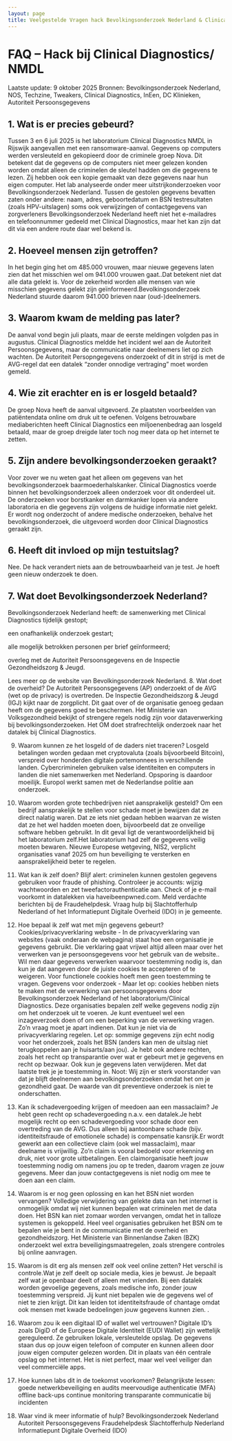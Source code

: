 ```yaml
---
layout: page
title: Veelgestelde Vragen hack Bevolkingsonderzoek Nederland & Clinical Diagnostics
---
```

# FAQ – Hack bij Clinical Diagnostics/ NMDL
Laatste update: 9 oktober 2025
 Bronnen: Bevolkingsonderzoek Nederland, NOS, Techzine, Tweakers, Clinical Diagnostics, InEen, DC Klinieken, Autoriteit Persoonsgegevens
## 1. Wat is er precies gebeurd?
Tussen 3 en 6 juli 2025 is het laboratorium Clinical Diagnostics NMDL in Rijswijk aangevallen met een ransomware-aanval. Gegevens op computers werden versleuteld en gekopieerd door de criminele groep Nova. 
Dit betekent dat de gegevens op de computers niet meer gelezen konden worden omdat alleen de criminelen de sleutel hadden om die gegevens te lezen. Zij hebben ook een kopie gemaakt van deze gegevens naar hun eigen computer.
Het lab analyseerde onder meer uitstrijkonderzoeken  voor Bevolkingsonderzoek Nederland. Tussen de gestolen gegevens bevatten zaten onder andere:
naam, adres, geboortedatum en BSN
testresultaten (zoals HPV-uitslagen)
soms ook verwijzingen of contactgegevens van zorgverleners
Bevolkingsonderzoek Nederland heeft niet het e-mailadres en telefoonnummer gedeeld met Clinical Diagnostics, maar het kan zijn dat dit via een andere route daar wel bekend is. 

## 2. Hoeveel mensen zijn getroffen?
In het begin ging het om 485.000 vrouwen, maar nieuwe gegevens laten zien dat het misschien wel om 941.000 vrouwen gaat..Dat betekent niet dat alle data gelekt is. Voor de zekerheid worden alle mensen van wie misschien gegevens gelekt zijn geïnformeerd.Bevolkingsonderzoek Nederland stuurde daarom 941.000 brieven naar (oud-)deelnemers.

## 3. Waarom kwam de melding pas later?
De aanval vond begin juli plaats, maar de eerste meldingen volgden pas in augustus.
Clinical Diagnostics meldde het incident wel aan de Autoriteit Persoonsgegevens, maar de communicatie naar deelnemers liet op zich wachten.
De Autoriteit Persopngegevens onderzoekt of dit in strijd is met de AVG-regel dat een datalek “zonder onnodige vertraging” moet worden gemeld.

## 4. Wie zit erachter en is er losgeld betaald?
De groep Nova heeft de aanval uitgevoerd. Ze plaatsten voorbeelden van patiëntendata online om druk uit te oefenen.
Volgens betrouwbare mediaberichten heeft Clinical Diagnostics een miljoenenbedrag aan losgeld betaald, maar de groep dreigde later toch nog meer data op het internet te zetten.

## 5. Zijn andere bevolkingsonderzoeken geraakt?
Voor zover we nu weten gaat het alleen om gegevens van het bevolkingsonderzoek baarmoederhalskanker. 
Clinical Diagnostics voerde binnen het bevolkingsonderzoek alleen onderzoek voor dit onderdeel uit.
De onderzoeken voor borstkanker en darmkanker lopen via andere laboratoria en die gegevens zijn volgens de huidige informatie niet gelekt.
Er wordt nog onderzocht of andere medische onderzoeken, behalve het bevolkingsonderzoek, die uitgevoerd worden door Clinical Diagnostics geraakt zijn.

## 6. Heeft dit invloed op mijn testuitslag?
Nee. De hack verandert niets aan de betrouwbaarheid van je test. Je hoeft geen nieuw onderzoek te doen.

## 7. Wat doet Bevolkingsonderzoek Nederland?
Bevolkingsonderzoek Nederland heeft:
de samenwerking met Clinical Diagnostics tijdelijk gestopt;


een onafhankelijk onderzoek gestart;


alle mogelijk betrokken personen per brief geïnformeerd;


overleg met de Autoriteit Persoonsgegevens en de Inspectie Gezondheidszorg & Jeugd.


Lees meer op de website van Bevolkingsonderzoek Nederland.
8. Wat doet de overheid?
De Autoriteit Persoonsgegevens (AP) onderzoekt of de AVG (wet op de privacy) is overtreden.
De Inspectie Gezondheidszorg & Jeugd (IGJ) kijkt naar de zorgplicht. Dit gaat over of de organisatie genoeg gedaan heeft om de gegevens goed te beschermen.
Het Ministerie van Volksgezondheid bekijkt of strengere regels nodig zijn voor dataverwerking bij bevolkingsonderzoeken.
Het OM doet strafrechtelijk onderzoek naar het datalek bij Clinical Diagnostics.


9. Waarom kunnen ze het losgeld of de daders niet traceren?
Losgeld betalingen worden gedaan met cryptovaluta (zoals bijvoorbeeld Bitcoin), verspreid over honderden digitale portemonnees in verschillende landen.
Cybercriminelen gebruiken valse identiteiten en computers in landen die niet samenwerken met Nederland. Opsporing is daardoor moeilijk. Europol werkt samen met de Nederlandse politie aan onderzoek.
10. Waarom worden grote techbedrijven niet aansprakelijk gesteld?
Om een bedrijf aansprakelijk te stellen voor schade moet je bewijzen dat ze direct nalatig waren. Dat ze iets niet gedaan hebben waarvan ze wisten dat ze het wel hadden moeten doen, bijvoorbeeld dat ze onveilige software hebben gebruikt. In dit geval ligt de verantwoordelijkheid bij het laboratorium zelf.Het laboratorium had zelf de gegevens veilig moeten bewaren.
Nieuwe Europese wetgeving, NIS2, verplicht organisaties vanaf 2025 om hun beveiliging te versterken en aansprakelijkheid beter te regelen.
11. Wat kan ik zelf doen?
Blijf alert: criminelen kunnen gestolen gegevens gebruiken voor fraude of phishing.
Controleer je accounts: wijzig wachtwoorden en zet tweefactorauthenticatie aan.
Check of je e-mail voorkomt in datalekken via haveibeenpwned.com.
Meld verdachte berichten bij de Fraudehelpdesk.
Vraag hulp bij Slachtofferhulp Nederland of het Informatiepunt Digitale Overheid (IDO) in je gemeente.
12. Hoe bepaal ik zelf wat met mijn gegevens gebeurt?
Cookies/privacyverklaring website - In de privacyverklaring van websites (vaak onderaan de webpagina) staat hoe een organisatie je gegevens gebruikt. Die verklaring gaat vrijwel altijd alleen maar over het verwerken van je persoonsgegevens voor het gebruik van de website.. Wil men daar gegevens verwerken waarvoor toestemming nodig is, dan kun je dat aangeven door de juiste cookies te accepteren of te weigeren. Voor functionele cookies hoeft men geen toestemming te vragen.
Gegevens voor onderzoek - Maar let op: cookies hebben niets te maken met de verwerking van persoonsgegevens door Bevolkingsonderzoek Nederland of het laboratorium/Clinical Diagnostics. Deze organisaties bepalen zelf welke gegevens nodig zijn om het onderzoek uit te voeren. Je kunt eventueel wel een inzageverzoek doen of om een beperking van de verwerking vragen. Zo’n vraag moet je apart indienen. Dat kun je niet via de privacyverklaring regelen. Let op: sommige gegevens zijn echt nodig voor het onderzoek, zoals het BSN (anders kan men de uitslag niet terugkoppelen aan je huisarts/aan jou). Je hebt ook andere rechten, zoals het recht op transparantie over wat er gebeurt met je gegevens en recht op bezwaar. Ook kun je gegevens laten verwijderen. Met dat laatste trek je je toestemming in. 
Noot: Wij zijn er sterk voorstander van dat je blijft deelnemen aan bevolkingsonderzoeken omdat het om je gezondheid gaat. De waarde van dit preventieve onderzoek is niet te onderschatten. 
13. Kan ik schadevergoeding krijgen of meedoen aan een massaclaim?
Je hebt geen recht op schadevergoeding n.a.v. een datalek.Je hebt mogelijk recht op een schadevergoeding voor schade door een overtreding van de AVG. Dus alleen bij aantoonbare schade (bijv. identiteitsfraude of emotionele schade) is compensatie kansrijk.Er wordt gewerkt aan een collectieve claim (ook wel massaclaim), maar deelname is vrijwillig.
Zo’n claim is vooral bedoeld voor erkenning en druk, niet voor grote uitbetalingen.
Een claimorganisatie heeft jouw toestemming nodig om namens jou op te treden, daarom vragen ze jouw gegevens. Meer dan jouw contactgegevens is niet nodig om mee te doen aan een claim. 
14. Waarom is er nog geen oplossing en kan het BSN niet worden vervangen?
Volledige verwijdering van gelekte data van het internet is onmogelijk omdat wij niet kunnen bepalen wat criminelen met de data doen.
Het BSN kan niet zomaar worden vervangen, omdat het in talloze systemen is gekoppeld. Heel veel organisaties gebruiken het BSN om te bepalen wie je bent in de communicatie met de overheid en gezondheidszorg. 
Het Ministerie van Binnenlandse Zaken (BZK) onderzoekt wel extra beveiligingsmaatregelen, zoals strengere controles bij online aanvragen.
15. Waarom is dit erg als mensen zelf ook veel online zetten?
Het verschil is controle.Wat je zelf deelt op sociale media, kies je bewust. Je bepaalt zelf wat je openbaar deelt of alleen met vrienden. 
Bij een datalek worden gevoelige gegevens, zoals medische info, zonder jouw toestemming verspreid. Jij kunt niet bepalen wie de gegevens wel of niet te zien krijgt. Dit kan leiden tot identiteitsfraude of chantage omdat ook mensen met kwade bedoelingen jouw gegevens kunnen zien.  .
16. Waarom zou ik een digitaal ID of wallet wel vertrouwen?
Digitale ID’s zoals DigiD of de Europese Digitale Identiteit (EUDI Wallet) zijn wettelijk gereguleerd. Ze gebruiken lokale, versleutelde opslag. De gegevens staan dus op jouw eigen telefoon of computer en kunnen alleen door jouw eigen computer gelezen worden. Dit in plaats van één centrale opslag op het internet. Het is niet perfect, maar wel veel veiliger dan veel commerciële apps.
16. Hoe kunnen labs dit in de toekomst voorkomen?
Belangrijkste lessen:
goede netwerkbeveiliging en audits
meervoudige authenticatie (MFA)
offline back-ups
continue monitoring
transparante communicatie bij incidenten


18. Waar vind ik meer informatie of hulp?
Bevolkingsonderzoek Nederland
Autoriteit Persoonsgegevens
Fraudehelpdesk
Slachtofferhulp Nederland
Informatiepunt Digitale Overheid (IDO)

